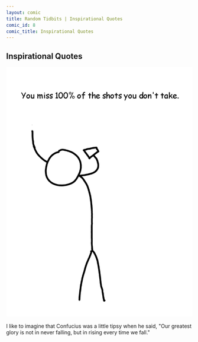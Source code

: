 ```yaml
---
layout: comic
title: Random Tidbits | Inspirational Quotes
comic_id: 8
comic_title: Inspirational Quotes
---
```


## Inspirational Quotes

![](/assets/images/8.png)

I like to imagine that Confucius was a little tipsy when he said, "Our greatest glory is not in never falling, but in rising every time we fall."
